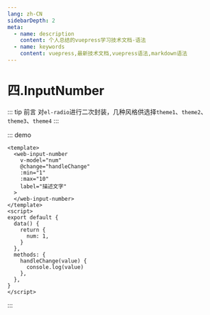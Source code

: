 ```yaml
---
lang: zh-CN
sidebarDepth: 2
meta:
  - name: description
    content: 个人总结的vuepress学习技术文档-语法
  - name: keywords
    content: vuepress,最新技术文档,vuepress语法,markdown语法
---
```


# 四.InputNumber

::: tip 前言
对`el-radio`进行二次封装，几种风格供选择`theme1`、`theme2`、`theme3`、`theme4`
:::

::: demo

```vue
<template>
  <web-input-number
    v-model="num"
    @change="handleChange"
    :min="1"
    :max="10"
    label="描述文字"
  >
  </web-input-number>
</template>
<script>
export default {
  data() {
    return {
      num: 1,
    }
  },
  methods: {
    handleChange(value) {
      console.log(value)
    },
  },
}
</script>
```

:::
